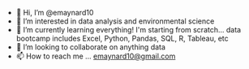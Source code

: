 - 👋 Hi, I’m @emaynard10
- 👀 I’m interested in data analysis and environmental science
- 🌱 I’m currently learning everything! I'm starting from scratch... data bootcamp includes Excel, Python, Pandas, SQL, R, Tableau, etc
- 💞️ I’m looking to collaborate on anything data
- 📫 How to reach me ... emaynard10@gmail.com

<!---
emaynard10/emaynard10 is a ✨ special ✨ repository because its `README.md` (this file) appears on your GitHub profile.
You can click the Preview link to take a look at your changes.
--->
